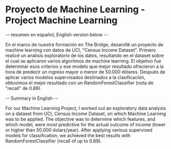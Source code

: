 # Proyecto de Machine Learning - Project Machine Learning 

-- resumen en español, English version below --  

En el marco de nuestra formación en The Bridge, desarollé un proyecto de machine learning con datos de UCI, "Census Income Dataset". Primero realicé un análisis exploratorio de los datos, resultando en el dataset sobre el cual se aplicaron varios algoritmos de machine learning. El objetivo fue determinar esos criterios y ese  modelo que mejor resultado ofrecieron a la hora de predecir un ingreso mayor o menor de 50.000 dólares. Después de aplicar varios modelos supervisados destinados a la clasificación, obtuvimos el mejor resultado con un RandomForestClassifier (nota de "recall" de 0.89).


-- Summary in English --

For our Machine Learning Project, I worked out an exploratory data analysis on a dataset from UCI, Census Income Dataset, on which Machine Learning was to be applied. The objective was to determine which features, and which model, were most predictive for the actual outcome of income (lower or higher than 50.000 dolars/year). After applying various supervised models for classification, we achieved the best results with RandomForestClassifier (recall of up to 0.89).
